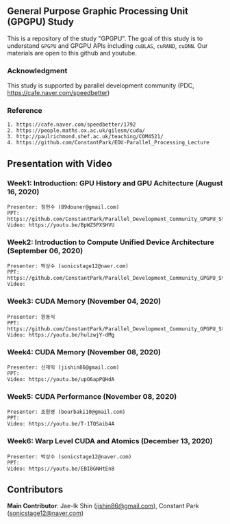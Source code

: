## General Purpose Graphic Processing Unit (GPGPU) Study
This is a repository of the study "GPGPU". The goal of this study is to understand `GPGPU` and GPGPU APIs including `cuBLAS`, `cuRAND`, `cuDNN`. Our materials are open to this github and youtube. 

### Acknowledgment
This study is supported by parallel development community (PDC, https://cafe.naver.com/speedbetter)

### Reference
	1. https://cafe.naver.com/speedbetter/1792 
	2. https://people.maths.ox.ac.uk/gilesm/cuda/
	3. http://paulrichmond.shef.ac.uk/teaching/COM4521/ 
	4. https://github.com/ConstantPark/EDU-Parallel_Processing_Lecture

   
## Presentation with Video
### Week1: Introduction: GPU History and GPU Achitecture (August 16, 2020)

	Presenter: 정현수 (89douner@gmail.com)
	PPT: https://github.com/ConstantPark/Parallel_Development_Community_GPGPU_Study/blob/master/Study_%231_GPU%20History%20and%20architecture.pdf
	Video: https://youtu.be/BpWZ5PXSHVU  

### Week2: Introduction to Compute Unified Device Architecture (September 06, 2020)

	Presenter: 박상수 (sonicstage12@naer.com)
	PPT: https://github.com/ConstantPark/Parallel_Development_Community_GPGPU_Study/blob/master/Study_%232_CUDA_Introduction.pdf
	Video: 

### Week3: CUDA Memory (November 04, 2020)

	Presenter: 원동식 
	PPT: https://github.com/ConstantPark/Parallel_Development_Community_GPGPU_Study/blob/master/Study_%233_CUDA_Memory.pdf
	Video: https://youtu.be/hulzwjY-dMg
	
### Week4: CUDA Memory (November 08, 2020)

	Presenter: 신재익 (jishin86@gmail.com)
	PPT: 
	Video: https://youtu.be/upO6apPQHdA	
	
### Week5: CUDA Performance (November 08, 2020)

	Presenter: 조원영 (bourbaki10@gmail.com)
	PPT: 
	Video: https://youtu.be/T-1TQSaib4A
	
### Week6: Warp Level CUDA and Atomics (December 13, 2020)

	Presenter: 박상수 (sonicstage12@naver.com)
	PPT: 
	Video: https://youtu.be/EBI8GNHtEn8
	
## Contributors
**Main Contributor**: Jae-Ik Shin (jishin86@gmail.com), Constant Park (sonicstage12@naver.com)  

